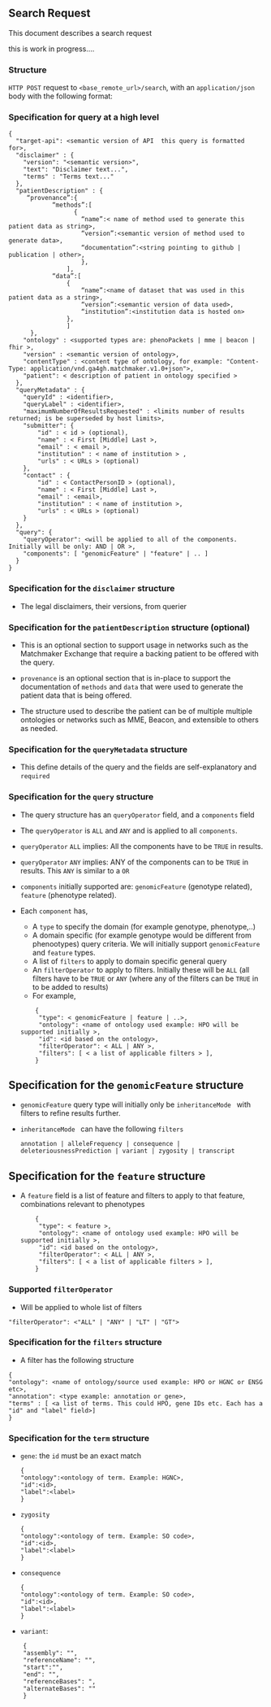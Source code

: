 ## Search Request

This document describes a search request

this is work in progress....

### Structure

`HTTP POST` request to `<base_remote_url>/search`, with an `application/json` body with the following format:

### Specification for query at a high level

```
{
  "target-api": <semantic version of API  this query is formatted for>,
  "disclaimer" : {
  	"version": "<semantic version>",
  	"text": "Disclaimer text...",
  	"terms" : "Terms text..."
  },
  "patientDescription" : {
	 “provenance”:{	
			“methods”:[
				  {
					“name”:< name of method used to generate this patient data as string>,
					“version”:<semantic version of method used to generate data>,
					“documentation”:<string pointing to github | publication | other>,
				    },
				],
			“data”:[
				{
					“name”:<name of dataset that was used in this patient data as a string>,
					“version”:<semantic version of data used>,
					“institution”:<institution data is hosted on>	
				},
				]
	  },
	"ontology" : <supported types are: phenoPackets | mme | beacon | fhir >,
	"version" : <semantic version of ontology>,
	"contentType" : <content type of ontology, for example: "Content-Type: application/vnd.ga4gh.matchmaker.v1.0+json">, 
	"patient": < description of patient in ontology specified >
  },
  "queryMetadata" : {
	"queryId" : <identifier>,
	"queryLabel" : <identifier>,
	"maximumNumberOfResultsRequested" : <limits number of results returned; is be superseded by host limits>,
	"submitter": {
	    "id" : < id > (optional),
		"name" : < First [Middle] Last >,
		"email" : < email >,
		"institution" : < name of institution > , 
		"urls" : < URLs > (optional)
	},
	"contact" : {
		"id" : < ContactPersonID > (optional),
		"name" : < First [Middle] Last >,
		"email" : <email>,
		"institution" : < name of institution >, 
		"urls" : < URLs > (optional)
	}
  },
  "query": {
    "queryOperator": <will be applied to all of the components. Initially will be only: AND | OR >,
    "components": [ "genomicFeature" | "feature" | .. ]
  }
}
```

### Specification for the `disclaimer` structure

* The legal disclaimers, their versions, from querier

### Specification for the `patientDescription` structure (optional)

* This is an optional section to support usage in networks such as the Matchmaker Exchange that require a backing patient to be offered with the query.

* `provenance` is an optional section that is in-place to support the documentation of `methods` and `data` that were used to generate the patient data that is being offered.

* The structure used to describe the patient can be of multiple multiple ontologies or networks such as MME, Beacon, and extensible to others as needed. 

### Specification for the `queryMetadata` structure

* This define details of the query and the fields are self-explanatory and `required`


### Specification for the `query` structure

* The query structure has an `queryOperator` field, and a `components` field

* The `queryOperator` is `ALL` and `ANY` and is applied to all `components`.

* `queryOperator`  `ALL` implies: All the components have to be `TRUE` in results.

* `queryOperator`  `ANY` implies: ANY of the components can to be `TRUE` in results. This `ANY` is similar to a `OR`

* `components` initially supported are:  `genomicFeature` (genotype related), `feature` (phenotype related).

* Each `component` has,
	* A `type` to specify the domain (for example genotype, phenotype,..)
	* A domain specific (for example genotype would be different from phenootypes) query criteria. We will initially support `genomicFeature` and `feature` types.
	* A list of `filters` to apply to domain specific general query
	* An `filterOperator` to apply to filters. Initially these will be `ALL` (all filters have to be `TRUE` or `ANY` (where any of the filters can be `TRUE` in to be added to results)
	* For example,
	
	```
		{
		 "type": < genomicFeature | feature | ..>,
		 "ontology": <name of ontology used example: HPO will be supported initially >,
		 "id": <id based on the ontology>,
		 "filterOperator": < ALL | ANY >,
		 "filters": [ < a list of applicable filters > ],
		}
	```


## Specification for the `genomicFeature` structure

* `genomicFeature` query type will initially only be `inheritanceMode ` with filters to refine results further.

* `inheritanceMode ` can have the following `filters`

	` annotation | alleleFrequency | consequence | deleteriousnessPrediction | variant | zygosity | transcript `
	

## Specification for the `feature` structure

* A `feature` field is a list of feature and filters to apply to that feature, combinations relevant to phenotypes

	```
		{
		 "type": < feature >,
		 "ontology": <name of ontology used example: HPO will be supported initially >,
		 "id": <id based on the ontology>,
		 "filterOperator": < ALL | ANY >,
		 "filters": [ < a list of applicable filters > ],
		}
	```

### Supported `filterOperator`

* Will be applied to whole list of filters

```
"filterOperator": <"ALL" | "ANY" | "LT" | "GT">
```


### Specification for the `filters` structure

 * A filter has the following structure
 
 ```
{
"ontology": <name of ontology/source used example: HPO or HGNC or ENSG etc>,
"annotation": <type example: annotation or gene>,
"terms" : [ <a list of terms. This could HPO, gene IDs etc. Each has a "id" and "label" field>]
}
 ```

### Specification for the `term` structure

* `gene`: the `id` must be an exact match
	```
	{
	"ontology":<ontology of term. Example: HGNC>,
	"id":<id>,
	"label":<label>
	}
	```
* `zygosity`
	```
	{
	"ontology":<ontology of term. Example: SO code>,
	"id":<id>,
	"label":<label>
	}
	```
* `consequence`
	```
	{
	"ontology":<ontology of term. Example: SO code>,
	"id":<id>,
	"label":<label>
	}
	```
* `variant`: 
```
	{
	"assembly": "",
	"referenceName": "",
	"start":"",
	"end": "",
	"referenceBases": ",
	"alternateBases": ""
	}
```
	

